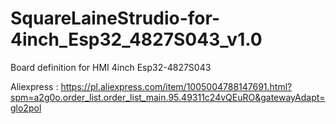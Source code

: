 # SquareLaineStrudio-for-4inch_Esp32_4827S043_v1.0

Board definition for HMI 4inch Esp32-4827S043

Aliexpress : https://pl.aliexpress.com/item/1005004788147691.html?spm=a2g0o.order_list.order_list_main.95.49311c24vQEuRO&gatewayAdapt=glo2pol
